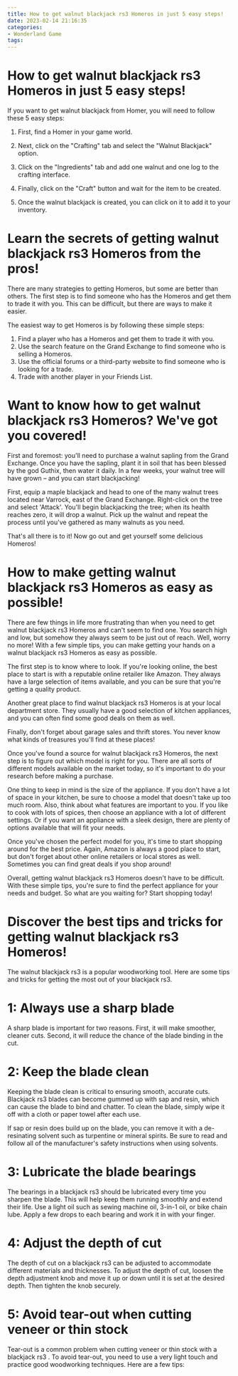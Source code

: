 ```yaml
---
title: How to get walnut blackjack rs3 Homeros in just 5 easy steps!
date: 2023-02-14 21:16:35
categories:
- Wonderland Game
tags:
---
```



#  How to get walnut blackjack rs3 Homeros in just 5 easy steps!

If you want to get walnut blackjack from Homer, you will need to follow these 5 easy steps:

1. First, find a Homer in your game world.

2. Next, click on the "Crafting" tab and select the "Walnut Blackjack" option.

3. Click on the "Ingredients" tab and add one walnut and one log to the crafting interface.

4. Finally, click on the "Craft" button and wait for the item to be created.

5. Once the walnut blackjack is created, you can click on it to add it to your inventory.

#  Learn the secrets of getting walnut blackjack rs3 Homeros from the pros!

There are many strategies to getting Homeros, but some are better than others. The first step is to find someone who has the Homeros and get them to trade it with you. This can be difficult, but there are ways to make it easier.

The easiest way to get Homeros is by following these simple steps:

1) Find a player who has a Homeros and get them to trade it with you.
2) Use the search feature on the Grand Exchange to find someone who is selling a Homeros.
3) Use the official forums or a third-party website to find someone who is looking for a trade.
4) Trade with another player in your Friends List.

#  Want to know how to get walnut blackjack rs3 Homeros? We've got you covered!

First and foremost: you'll need to purchase a walnut sapling from the Grand Exchange. Once you have the sapling, plant it in soil that has been blessed by the god Guthix, then water it daily. In a few weeks, your walnut tree will have grown – and you can start blackjacking!

First, equip a maple blackjack and head to one of the many walnut trees located near Varrock, east of the Grand Exchange. Right-click on the tree and select 'Attack'. You'll begin blackjacking the tree; when its health reaches zero, it will drop a walnut. Pick up the walnut and repeat the process until you've gathered as many walnuts as you need.

That's all there is to it! Now go out and get yourself some delicious Homeros!

#  How to make getting walnut blackjack rs3 Homeros as easy as possible!

There are few things in life more frustrating than when you need to get walnut blackjack rs3 Homeros and can't seem to find one. You search high and low, but somehow they always seem to be just out of reach. Well, worry no more! With a few simple tips, you can make getting your hands on a walnut blackjack rs3 Homeros as easy as possible.

The first step is to know where to look. If you're looking online, the best place to start is with a reputable online retailer like Amazon. They always have a large selection of items available, and you can be sure that you're getting a quality product.

Another great place to find walnut blackjack rs3 Homeros is at your local department store. They usually have a good selection of kitchen appliances, and you can often find some good deals on them as well.

Finally, don't forget about garage sales and thrift stores. You never know what kinds of treasures you'll find at these places!

Once you've found a source for walnut blackjack rs3 Homeros, the next step is to figure out which model is right for you. There are all sorts of different models available on the market today, so it's important to do your research before making a purchase.

One thing to keep in mind is the size of the appliance. If you don't have a lot of space in your kitchen, be sure to choose a model that doesn't take up too much room. Also, think about what features are important to you. If you like to cook with lots of spices, then choose an appliance with a lot of different settings. Or if you want an appliance with a sleek design, there are plenty of options available that will fit your needs.

Once you've chosen the perfect model for you, it's time to start shopping around for the best price. Again, Amazon is always a good place to start, but don't forget about other online retailers or local stores as well. Sometimes you can find great deals if you shop around!

Overall, getting walnut blackjack rs3 Homeros doesn't have to be difficult. With these simple tips, you're sure to find the perfect appliance for your needs and budget. So what are you waiting for? Start shopping today!

#  Discover the best tips and tricks for getting walnut blackjack rs3 Homeros!

The walnut blackjack rs3 is a popular woodworking tool. Here are some tips and tricks for getting the most out of your blackjack rs3.

# 1: Always use a sharp blade

A sharp blade is important for two reasons. First, it will make smoother, cleaner cuts. Second, it will reduce the chance of the blade binding in the cut.

# 2: Keep the blade clean

Keeping the blade clean is critical to ensuring smooth, accurate cuts. Blackjack rs3 blades can become gummed up with sap and resin, which can cause the blade to bind and chatter. To clean the blade, simply wipe it off with a cloth or paper towel after each use.

If sap or resin does build up on the blade, you can remove it with a de-resinating solvent such as turpentine or mineral spirits. Be sure to read and follow all of the manufacturer's safety instructions when using solvents.

# 3: Lubricate the blade bearings

The bearings in a blackjack rs3 should be lubricated every time you sharpen the blade. This will help keep them running smoothly and extend their life. Use a light oil such as sewing machine oil, 3-in-1 oil, or bike chain lube. Apply a few drops to each bearing and work it in with your finger.

# 4: Adjust the depth of cut

The depth of cut on a blackjack rs3 can be adjusted to accommodate different materials and thicknesses. To adjust the depth of cut, loosen the depth adjustment knob and move it up or down until it is set at the desired depth. Then tighten the knob securely.


 # 5: Avoid tear-out when cutting veneer or thin stock

Tear-out is a common problem when cutting veneer or thin stock with a blackjack rs3 . To avoid tear-out, you need to use a very light touch and practice good woodworking techniques. Here are a few tips: